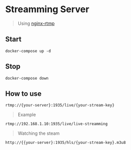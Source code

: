 # Streamming Server
> Using [nginx-rtmp](https://github.com/awakening-church/awakening-nginx-rtmp)
## Start
```
docker-compose up -d
```

## Stop
```
docker-compose down
```

## How to use
```
rtmp://{your-server}:1935/live/{your-stream-key}
```

> Example
```
rtmp://192.168.1.10:1935/live/live-streamming
```

> Watching the steam
```
http://{{your-server}:1935/hls/{your-stream-key}.m3u8
```

